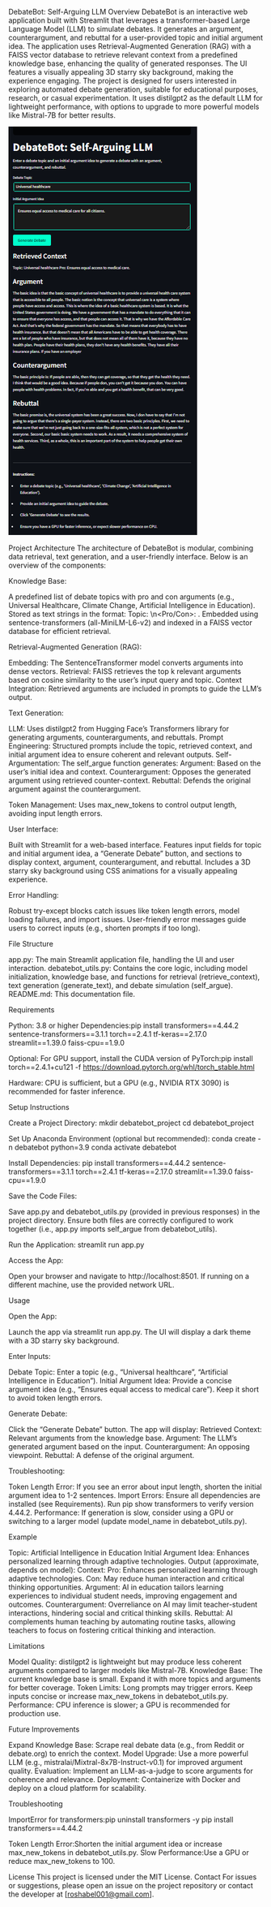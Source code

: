 DebateBot: Self-Arguing LLM
Overview
DebateBot is an interactive web application built with Streamlit that leverages a transformer-based Large Language Model (LLM) to simulate debates. It generates an argument, counterargument, and rebuttal for a user-provided topic and initial argument idea. The application uses Retrieval-Augmented Generation (RAG) with a FAISS vector database to retrieve relevant context from a predefined knowledge base, enhancing the quality of generated responses. The UI features a visually appealing 3D starry sky background, making the experience engaging.
The project is designed for users interested in exploring automated debate generation, suitable for educational purposes, research, or casual experimentation. It uses distilgpt2 as the default LLM for lightweight performance, with options to upgrade to more powerful models like Mistral-7B for better results.

![image alt](https://github.com/AbelPriyakumarP/Debatebot-self_arguement-Project/blob/0addc5a47d71c10387c96f69eb11493c6359159a/Screenshot%202025-05-24%20212547.png)


Project Architecture
The architecture of DebateBot is modular, combining data retrieval, text generation, and a user-friendly interface. Below is an overview of the components:

Knowledge Base:

A predefined list of debate topics with pro and con arguments (e.g., Universal Healthcare, Climate Change, Artificial Intelligence in Education).
Stored as text strings in the format: Topic: <topic>\n<Pro/Con>: <argument>.
Embedded using sentence-transformers (all-MiniLM-L6-v2) and indexed in a FAISS vector database for efficient retrieval.


Retrieval-Augmented Generation (RAG):

Embedding: The SentenceTransformer model converts arguments into dense vectors.
Retrieval: FAISS retrieves the top k relevant arguments based on cosine similarity to the user’s input query and topic.
Context Integration: Retrieved arguments are included in prompts to guide the LLM’s output.


Text Generation:

LLM: Uses distilgpt2 from Hugging Face’s Transformers library for generating arguments, counterarguments, and rebuttals.
Prompt Engineering: Structured prompts include the topic, retrieved context, and initial argument idea to ensure coherent and relevant outputs.
Self-Argumentation: The self_argue function generates:
Argument: Based on the user’s initial idea and context.
Counterargument: Opposes the generated argument using retrieved counter-context.
Rebuttal: Defends the original argument against the counterargument.


Token Management: Uses max_new_tokens to control output length, avoiding input length errors.


User Interface:

Built with Streamlit for a web-based interface.
Features input fields for topic and initial argument idea, a “Generate Debate” button, and sections to display context, argument, counterargument, and rebuttal.
Includes a 3D starry sky background using CSS animations for a visually appealing experience.


Error Handling:

Robust try-except blocks catch issues like token length errors, model loading failures, and import issues.
User-friendly error messages guide users to correct inputs (e.g., shorten prompts if too long).



File Structure

app.py: The main Streamlit application file, handling the UI and user interaction.
debatebot_utils.py: Contains the core logic, including model initialization, knowledge base, and functions for retrieval (retrieve_context), text generation (generate_text), and debate simulation (self_argue).
README.md: This documentation file.

Requirements

Python: 3.8 or higher
Dependencies:pip install transformers==4.44.2 sentence-transformers==3.1.1 torch==2.4.1 tf-keras==2.17.0 streamlit==1.39.0 faiss-cpu==1.9.0


Optional: For GPU support, install the CUDA version of PyTorch:pip install torch==2.4.1+cu121 -f https://download.pytorch.org/whl/torch_stable.html


Hardware: CPU is sufficient, but a GPU (e.g., NVIDIA RTX 3090) is recommended for faster inference.

Setup Instructions

Create a Project Directory:
mkdir debatebot_project
cd debatebot_project


Set Up Anaconda Environment (optional but recommended):
conda create -n debatebot python=3.9
conda activate debatebot


Install Dependencies:
pip install transformers==4.44.2 sentence-transformers==3.1.1 torch==2.4.1 tf-keras==2.17.0 streamlit==1.39.0 faiss-cpu==1.9.0


Save the Code Files:

Save app.py and debatebot_utils.py (provided in previous responses) in the project directory.
Ensure both files are correctly configured to work together (i.e., app.py imports self_argue from debatebot_utils).


Run the Application:
streamlit run app.py


Access the App:

Open your browser and navigate to http://localhost:8501.
If running on a different machine, use the provided network URL.



Usage

Open the App:

Launch the app via streamlit run app.py.
The UI will display a dark theme with a 3D starry sky background.


Enter Inputs:

Debate Topic: Enter a topic (e.g., “Universal healthcare”, “Artificial Intelligence in Education”).
Initial Argument Idea: Provide a concise argument idea (e.g., “Ensures equal access to medical care”). Keep it short to avoid token length errors.


Generate Debate:

Click the “Generate Debate” button.
The app will display:
Retrieved Context: Relevant arguments from the knowledge base.
Argument: The LLM’s generated argument based on the input.
Counterargument: An opposing viewpoint.
Rebuttal: A defense of the original argument.




Troubleshooting:

Token Length Error: If you see an error about input length, shorten the initial argument idea to 1-2 sentences.
Import Errors: Ensure all dependencies are installed (see Requirements). Run pip show transformers to verify version 4.44.2.
Performance: If generation is slow, consider using a GPU or switching to a larger model (update model_name in debatebot_utils.py).



Example

Topic: Artificial Intelligence in Education
Initial Argument Idea: Enhances personalized learning through adaptive technologies.
Output (approximate, depends on model):
Context: Pro: Enhances personalized learning through adaptive technologies. Con: May reduce human interaction and critical thinking opportunities.
Argument: AI in education tailors learning experiences to individual student needs, improving engagement and outcomes.
Counterargument: Overreliance on AI may limit teacher-student interactions, hindering social and critical thinking skills.
Rebuttal: AI complements human teaching by automating routine tasks, allowing teachers to focus on fostering critical thinking and interaction.



Limitations

Model Quality: distilgpt2 is lightweight but may produce less coherent arguments compared to larger models like Mistral-7B.
Knowledge Base: The current knowledge base is small. Expand it with more topics and arguments for better coverage.
Token Limits: Long prompts may trigger errors. Keep inputs concise or increase max_new_tokens in debatebot_utils.py.
Performance: CPU inference is slower; a GPU is recommended for production use.

Future Improvements

Expand Knowledge Base: Scrape real debate data (e.g., from Reddit or debate.org) to enrich the context.
Model Upgrade: Use a more powerful LLM (e.g., mistralai/Mixtral-8x7B-Instruct-v0.1) for improved argument quality.
Evaluation: Implement an LLM-as-a-judge to score arguments for coherence and relevance.
Deployment: Containerize with Docker and deploy on a cloud platform for scalability.

Troubleshooting

ImportError for transformers:pip uninstall transformers -y
pip install transformers==4.44.2


Token Length Error:Shorten the initial argument idea or increase max_new_tokens in debatebot_utils.py.
Slow Performance:Use a GPU or reduce max_new_tokens to 100.

License
This project is licensed under the MIT License.
Contact
For issues or suggestions, please open an issue on the project repository or contact the developer at [roshabel001@gmail.com].
